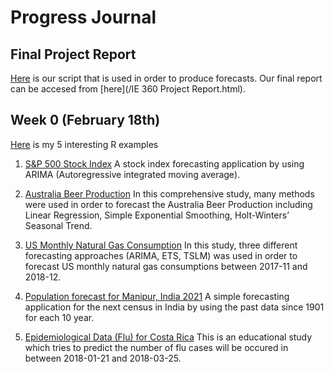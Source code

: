 # Progress Journal

## Final Project Report
[Here](files/interesting_examples.html) is our script that is used in order to produce forecasts.
Our final report can be accesed from [here](/IE 360 Project Report.html).

## Week 0 (February 18th)

[Here](files/interesting_examples.html) is my 5 interesting R examples

1. [S&P 500 Stock Index](https://blogs.oracle.com/datascience/performing-a-time-series-analysis-on-the-sandp-500-stock-index)
A stock index forecasting application by using ARIMA (Autoregressive integrated moving average). 

2. [Australia Beer Production](https://www.rpubs.com/edwardtsai/timeseriesanalysis)
In this comprehensive study, many methods were used in order to forecast the Australia Beer Production including Linear Regression, Simple Exponential Smoothing, Holt-Winters’ Seasonal Trend. 

3. [US Monthly Natural Gas Consumption](https://rpubs.com/ramkrisp/TSstudioDemo)
In this study, three different forecasting approaches (ARIMA, ETS, TSLM) was used in order to forecast US monthly natural gas consumptions between 2017-11 and 2018-12.

4. [Population forecast for Manipur, India 2021](https://rpubs.com/Loy/ts-populationforecast)
A simple forecasting application for the next census in India by using the past data since 1901 for each 10 year. 

5. [Epidemiological Data (Flu) for Costa Rica](https://rpubs.com/ashvenkat/flu_timeseries)
This is an educational study which tries to predict the number of flu cases will be occured in between 2018-01-21 and 2018-03-25.
